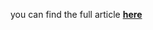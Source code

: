 you can find the full article <b><a href='https://towardsdatascience.com/entropy-application-in-the-stock-market-b211914ed1f3'>here</a></b>
